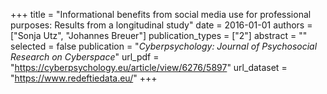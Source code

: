 +++
title = "Informational benefits from social media use for professional purposes: Results from a longitudinal study"
date = 2016-01-01
authors = ["Sonja Utz", "Johannes Breuer"]
publication_types = ["2"]
abstract = ""
selected = false
publication = "*Cyberpsychology: Journal of Psychosocial Research on Cyberspace*"
url_pdf = "https://cyberpsychology.eu/article/view/6276/5897"
url_dataset = "https://www.redeftiedata.eu/"
+++

